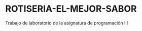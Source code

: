 # ROTISERIA-EL-MEJOR-SABOR
Trabajo de laboratorio de la asignatura de programación III                                     
